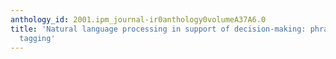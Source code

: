 ```yaml
---
anthology_id: 2001.ipm_journal-ir0anthology0volumeA37A6.0
title: 'Natural language processing in support of decision-making: phrases and part-of-speech
  tagging'
---
```


